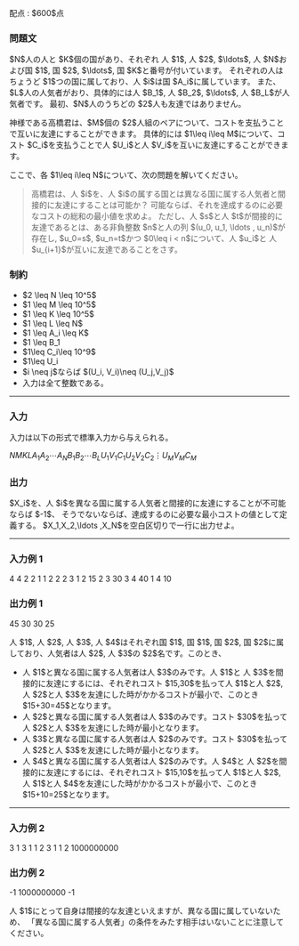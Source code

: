
<div>

<span>

<span>

<p>
配点 : $600$点
</p>

<div>

<section>

### **問題文**

<p>
$N$人の人と $K$個の国があり、それぞれ
人 $1$, 人 $2$, $\ldots$, 人 $N$および国 $1$, 国 $2$, $\ldots$, 国 $K$と番号が付いています。 
それぞれの人はちょうど $1$つの国に属しており、人 $i$は国 $A_i$に属しています。
また、$L$人の人気者がおり、具体的には人 $B_1$, 人 $B_2$, $\ldots$, 人 $B_L$が人気者です。
最初、$N$人のうちどの $2$人も友達ではありません。
</p>

<p>
神様である高橋君は、$M$個の $2$人組のペアについて、コストを支払うことで互いに友達にすることができます。
具体的には $1\leq i\leq M$について、コスト $C_i$を支払うことで人 $U_i$と人 $V_i$を互いに友達にすることができます。
</p>

<p>
ここで、各 $1\leq i\leq N$について、次の問題を解いてください。
</p>

<blockquote>

<p>
高橋君は、人 $i$を、人 $i$の属する国とは異なる国に属する人気者と間接的に友達にすることは可能か？
可能ならば、それを達成するのに必要なコストの総和の最小値を求めよ。
ただし、人 $s$と人 $t$が間接的に友達であるとは、ある非負整数 $n$と人の列 $(u_0, u_1, \ldots , u_n)$が存在し, 
$u_0=s$, $u_n=t$かつ $0\leq i < n$について、人 $u_i$と 人 $u_{i+1}$が互いに友達であることをさす。
</p>

</blockquote>

</section>

</div>

<div>

<section>

### **制約**

<ul>

<li>
$2 \leq N \leq 10^5$
</li>

<li>
$1 \leq M \leq 10^5$
</li>

<li>
$1 \leq K \leq 10^5$
</li>

<li>
$1 \leq L \leq N$
</li>

<li>
$1 \leq A_i \leq K$
</li>

<li>
$1 \leq B_1<B_2<\cdots<B_L\leq N$
</li>

<li>
$1\leq C_i\leq 10^9$
</li>

<li>
$1\leq U_i<V_i\leq N$
</li>

<li>
$i \neq j$ならば $(U_i, V_i)\neq (U_j,V_j)$
</li>

<li>
入力は全て整数である。
</li>

</ul>

</section>

</div>

---

<div>

<div>

<section>

### **入力**

<p>
入力は以下の形式で標準入力から与えられる。
</p>

<div>

$N$$M$$K$$L$$A_1$$A_2$$\cdots$$A_N$$B_1$$B_2$$\cdots$$B_L$$U_1$$V_1$$C_1$$U_2$$V_2$$C_2$$\vdots$$U_M$$V_M$$C_M$
</div>

</section>

</div>

<div>

<section>

### **出力**

<p>
$X_i$を、人 $i$を異なる国に属する人気者と間接的に友達にすることが不可能ならば $-1$、
そうでないならば、達成するのに必要な最小コストの値として定義する。
$X_1,X_2,\ldots ,X_N$を空白区切りで一行に出力せよ。
</p>

</section>

</div>

</div>

---

<div>

<section>

### **入力例 1**

<div>

4 4 2 2
1 1 2 2
2 3
1 2 15
2 3 30
3 4 40
1 4 10

</div>

</section>

</div>

<div>

<section>

### **出力例 1**

<div>

45 30 30 25

</div>

<p>
人 $1$, 人 $2$, 人 $3$, 人 $4$はそれぞれ国 $1$, 国 $1$, 国 $2$, 国 $2$に属しており、人気者は人 $2$, 人 $3$の $2$名です。このとき、  
</p>

<ul>

<li>
人 $1$と異なる国に属する人気者は人 $3$のみです。人 $1$と 人 $3$を間接的に友達にするには、それぞれコスト $15,30$を払って人 $1$と人 $2$, 人 $2$と人 $3$を友達にした時がかかるコストが最小で、このとき $15+30=45$となります。
</li>

<li>
人 $2$と異なる国に属する人気者は人 $3$のみです。コスト $30$を払って人 $2$と人 $3$を友達にした時が最小となります。
</li>

<li>
人 $3$と異なる国に属する人気者は人 $2$のみです。コスト $30$を払って人 $2$と人 $3$を友達にした時が最小となります。
</li>

<li>
人 $4$と異なる国に属する人気者は人 $2$のみです。人 $4$と 人 $2$を間接的に友達にするには、それぞれコスト $15,10$を払って人 $1$と人 $2$, 人 $1$と人 $4$を友達にした時がかかるコストが最小で、このとき $15+10=25$となります。
</li>

</ul>

</section>

</div>

---

<div>

<section>

### **入力例 2**

<div>

3 1 3 1
1 2 3
1
1 2 1000000000

</div>

</section>

</div>

<div>

<section>

### **出力例 2**

<div>

-1 1000000000 -1

</div>

<p>
人 $1$にとって自身は間接的な友達といえますが、異なる国に属していないため、
「異なる国に属する人気者」の条件をみたす相手はいないことに注意してください。
</p>

</section>

</div>

</span>

</span>

</div>
